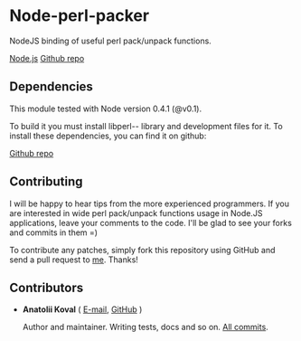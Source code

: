 Node-perl-packer
================

NodeJS binding of useful perl pack/unpack functions.

[Node.js](http://nodejs.org/)
[Github repo](https://github.com/Sannis/node-perl-packer)


Dependencies
------------

This module tested with Node version 0.4.1 (@v0.1).

To build it you must install libperl-- library and development files for it.
To install these dependencies, you can find it on github:

[Github repo](https://github.com/Leont/libperl--)

Contributing
------------

I will be happy to hear tips from the more experienced programmers.
If you are interested in wide perl pack/unpack functions usage in Node.JS applications,
leave your comments to the code.
I'll be glad to see your forks and commits in them =)

To contribute any patches, simply fork this repository using GitHub
and send a pull request to [me](https://github.com/weralwolf). Thanks!


Contributors
------------

* **Anatolii Koval** ( [E-mail](mailto:weralwolf@gmail.com), [GitHub](https://github.com/weralwolf) \)

  Author and maintainer.
  Writing tests, docs and so on.
  [All commits](https://github.com/weralwolf/node-perl-packer/commits/master?author=weralwolf).
